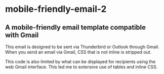 # mobile-friendly-email-2
## A mobile-friendly email template compatible with Gmail 

This email is designed to be sent via Thunderbird or Outlook through Gmail. When you send an email via Gmail, CSS that is not inline is stripped out. 

This code is also limited by what can be displayed for recipients using the web Gmail interface. This led me to extensive use of tables and inline CSS.
